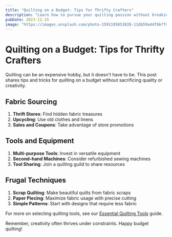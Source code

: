 ```yaml
---
title: "Quilting on a Budget: Tips for Thrifty Crafters"
description: "Learn how to pursue your quilting passion without breaking the bank with these money-saving tips and tricks."
pubDate: 2023-11-15
image: "https://images.unsplash.com/photo-1591195853828-11db59a44f6b?fm=jpg&w=1200"
---
```


# Quilting on a Budget: Tips for Thrifty Crafters

Quilting can be an expensive hobby, but it doesn't have to be. This post shares tips and tricks for quilting on a budget without sacrificing quality or creativity.

## Fabric Sourcing

1. **Thrift Stores**: Find hidden fabric treasures
2. **Upcycling**: Use old clothes and linens
3. **Sales and Coupons**: Take advantage of store promotions

## Tools and Equipment

1. **Multi-purpose Tools**: Invest in versatile equipment
2. **Second-hand Machines**: Consider refurbished sewing machines
3. **Tool Sharing**: Join a quilting guild to share resources

## Frugal Techniques

1. **Scrap Quilting**: Make beautiful quilts from fabric scraps
2. **Paper Piecing**: Maximize fabric usage with precise cutting
3. **Simple Patterns**: Start with designs that require less fabric

For more on selecting quilting tools, see our [Essential Quilting Tools](/pillars/quilting-tools) guide.

Remember, creativity often thrives under constraints. Happy budget quilting!